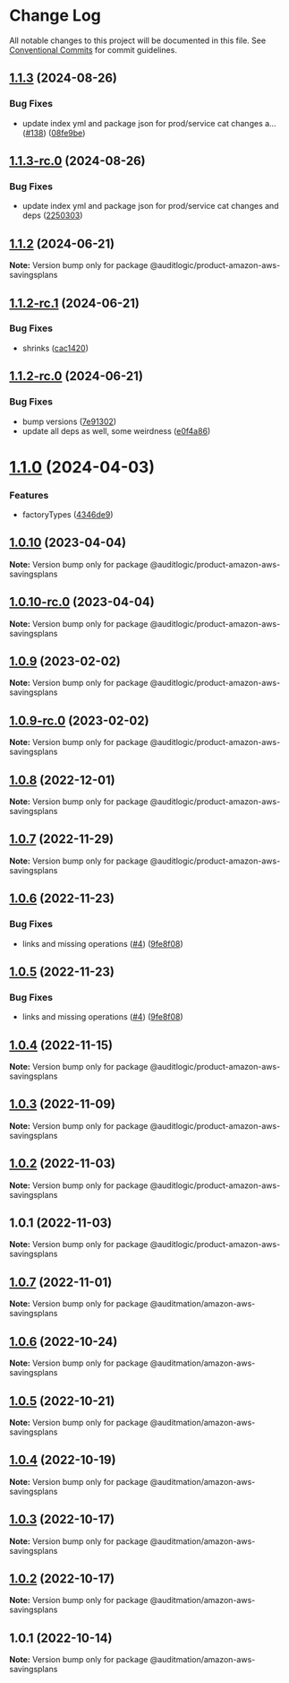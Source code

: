 # Change Log

All notable changes to this project will be documented in this file.
See [Conventional Commits](https://conventionalcommits.org) for commit guidelines.

## [1.1.3](https://github.com/auditlogic/product/compare/@auditlogic/product-amazon-aws-savingsplans@1.1.2...@auditlogic/product-amazon-aws-savingsplans@1.1.3) (2024-08-26)


### Bug Fixes

* update index yml and package json for prod/service cat changes a… ([#138](https://github.com/auditlogic/product/issues/138)) ([08fe9be](https://github.com/auditlogic/product/commit/08fe9beb1c8457462a19bc69caa02e6212d97e1a))





## [1.1.3-rc.0](https://github.com/auditlogic/product/compare/@auditlogic/product-amazon-aws-savingsplans@1.1.2...@auditlogic/product-amazon-aws-savingsplans@1.1.3-rc.0) (2024-08-26)


### Bug Fixes

* update index yml and package json for prod/service cat changes and deps ([2250303](https://github.com/auditlogic/product/commit/225030363a363608240135b7ebed386b28f01e4b))





## [1.1.2](https://github.com/auditlogic/product/compare/@auditlogic/product-amazon-aws-savingsplans@1.1.2-rc.1...@auditlogic/product-amazon-aws-savingsplans@1.1.2) (2024-06-21)

**Note:** Version bump only for package @auditlogic/product-amazon-aws-savingsplans





## [1.1.2-rc.1](https://github.com/auditlogic/product/compare/@auditlogic/product-amazon-aws-savingsplans@1.1.2-rc.0...@auditlogic/product-amazon-aws-savingsplans@1.1.2-rc.1) (2024-06-21)


### Bug Fixes

* shrinks ([cac1420](https://github.com/auditlogic/product/commit/cac14200fefcd8183ab69fe89a47bd3f70f563e9))





## [1.1.2-rc.0](https://github.com/auditlogic/product/compare/@auditlogic/product-amazon-aws-savingsplans@1.1.0...@auditlogic/product-amazon-aws-savingsplans@1.1.2-rc.0) (2024-06-21)


### Bug Fixes

* bump versions ([7e91302](https://github.com/auditlogic/product/commit/7e913023b8b312150ed7762c32fbbe616be71de5))
* update all deps as well, some weirdness ([e0f4a86](https://github.com/auditlogic/product/commit/e0f4a864714e2d3de6bbf3da014d5312fe53be2f))





# [1.1.0](https://github.com/auditlogic/product/compare/@auditlogic/product-amazon-aws-savingsplans@1.0.10...@auditlogic/product-amazon-aws-savingsplans@1.1.0) (2024-04-03)


### Features

* factoryTypes ([4346de9](https://github.com/auditlogic/product/commit/4346de92693aee892fccf725338ffc7b80ab182b))





## [1.0.10](https://github.com/auditlogic/product/compare/@auditlogic/product-amazon-aws-savingsplans@1.0.9...@auditlogic/product-amazon-aws-savingsplans@1.0.10) (2023-04-04)

**Note:** Version bump only for package @auditlogic/product-amazon-aws-savingsplans





## [1.0.10-rc.0](https://github.com/auditlogic/product/compare/@auditlogic/product-amazon-aws-savingsplans@1.0.9...@auditlogic/product-amazon-aws-savingsplans@1.0.10-rc.0) (2023-04-04)

**Note:** Version bump only for package @auditlogic/product-amazon-aws-savingsplans





## [1.0.9](https://github.com/auditlogic/product/compare/@auditlogic/product-amazon-aws-savingsplans@1.0.8...@auditlogic/product-amazon-aws-savingsplans@1.0.9) (2023-02-02)

**Note:** Version bump only for package @auditlogic/product-amazon-aws-savingsplans





## [1.0.9-rc.0](https://github.com/auditlogic/product/compare/@auditlogic/product-amazon-aws-savingsplans@1.0.8...@auditlogic/product-amazon-aws-savingsplans@1.0.9-rc.0) (2023-02-02)

**Note:** Version bump only for package @auditlogic/product-amazon-aws-savingsplans





## [1.0.8](https://github.com/auditlogic/product/compare/@auditlogic/product-amazon-aws-savingsplans@1.0.7...@auditlogic/product-amazon-aws-savingsplans@1.0.8) (2022-12-01)

**Note:** Version bump only for package @auditlogic/product-amazon-aws-savingsplans





## [1.0.7](https://github.com/auditlogic/product/compare/@auditlogic/product-amazon-aws-savingsplans@1.0.6...@auditlogic/product-amazon-aws-savingsplans@1.0.7) (2022-11-29)

**Note:** Version bump only for package @auditlogic/product-amazon-aws-savingsplans





## [1.0.6](https://github.com/auditlogic/product/compare/@auditlogic/product-amazon-aws-savingsplans@1.0.4...@auditlogic/product-amazon-aws-savingsplans@1.0.6) (2022-11-23)


### Bug Fixes

* links and missing operations ([#4](https://github.com/auditlogic/product/issues/4)) ([9fe8f08](https://github.com/auditlogic/product/commit/9fe8f08fe7c57fdb79f991ac35bd6ac2e7dcad38))





## [1.0.5](https://github.com/auditlogic/product/compare/@auditlogic/product-amazon-aws-savingsplans@1.0.4...@auditlogic/product-amazon-aws-savingsplans@1.0.5) (2022-11-23)


### Bug Fixes

* links and missing operations ([#4](https://github.com/auditlogic/product/issues/4)) ([9fe8f08](https://github.com/auditlogic/product/commit/9fe8f08fe7c57fdb79f991ac35bd6ac2e7dcad38))





## [1.0.4](https://github.com/auditlogic/product/compare/@auditlogic/product-amazon-aws-savingsplans@1.0.3...@auditlogic/product-amazon-aws-savingsplans@1.0.4) (2022-11-15)

**Note:** Version bump only for package @auditlogic/product-amazon-aws-savingsplans





## [1.0.3](https://github.com/auditlogic/product/compare/@auditlogic/product-amazon-aws-savingsplans@1.0.2...@auditlogic/product-amazon-aws-savingsplans@1.0.3) (2022-11-09)

**Note:** Version bump only for package @auditlogic/product-amazon-aws-savingsplans





## [1.0.2](https://github.com/auditlogic/product/compare/@auditlogic/product-amazon-aws-savingsplans@1.0.1...@auditlogic/product-amazon-aws-savingsplans@1.0.2) (2022-11-03)

**Note:** Version bump only for package @auditlogic/product-amazon-aws-savingsplans





## 1.0.1 (2022-11-03)

**Note:** Version bump only for package @auditlogic/product-amazon-aws-savingsplans





## [1.0.7](https://github.com/auditmation/store-content/compare/@auditmation/amazon-aws-savingsplans@1.0.6...@auditmation/amazon-aws-savingsplans@1.0.7) (2022-11-01)

**Note:** Version bump only for package @auditmation/amazon-aws-savingsplans





## [1.0.6](https://github.com/auditmation/store-content/compare/@auditmation/amazon-aws-savingsplans@1.0.5...@auditmation/amazon-aws-savingsplans@1.0.6) (2022-10-24)

**Note:** Version bump only for package @auditmation/amazon-aws-savingsplans





## [1.0.5](https://github.com/auditmation/store-content/compare/@auditmation/amazon-aws-savingsplans@1.0.4...@auditmation/amazon-aws-savingsplans@1.0.5) (2022-10-21)

**Note:** Version bump only for package @auditmation/amazon-aws-savingsplans





## [1.0.4](https://github.com/auditmation/store-content/compare/@auditmation/amazon-aws-savingsplans@1.0.3...@auditmation/amazon-aws-savingsplans@1.0.4) (2022-10-19)

**Note:** Version bump only for package @auditmation/amazon-aws-savingsplans





## [1.0.3](https://github.com/auditmation/store-content/compare/@auditmation/amazon-aws-savingsplans@1.0.2...@auditmation/amazon-aws-savingsplans@1.0.3) (2022-10-17)

**Note:** Version bump only for package @auditmation/amazon-aws-savingsplans





## [1.0.2](https://github.com/auditmation/store-content/compare/@auditmation/amazon-aws-savingsplans@1.0.1...@auditmation/amazon-aws-savingsplans@1.0.2) (2022-10-17)

**Note:** Version bump only for package @auditmation/amazon-aws-savingsplans





## 1.0.1 (2022-10-14)

**Note:** Version bump only for package @auditmation/amazon-aws-savingsplans

